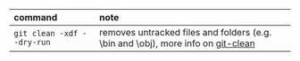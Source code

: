 |command|note
|:-|:-
|`git clean -xdf --dry-run`|removes untracked files and folders (e.g. \bin and \obj), more info on [git-clean](https://git-scm.com/docs/git-clean)
